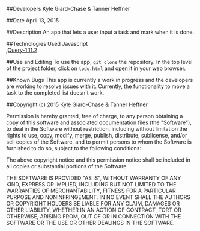##Developers
Kyle Giard-Chase & Tanner Heffner

##Date
April 13, 2015

##Description
An app that lets a user input a task and mark when it is done.

##Technologies Used
Javascript <br>
<a href='https://jquery.com/download/'>jQuery-1.11.2</a> <br>

##Use and Editing
To use the app, `git clone` the repository. In the top level of the project folder, click on `todo.html` and open it in your web browser.

##Known Bugs
This app is currently a work in progress and the developers are working to resolve issues with it. Currently, the functionality to move a task to the completed list doesn't work.

##Copyright (c) 2015 Kyle Giard-Chase & Tanner Heffner

Permission is hereby granted, free of charge, to any person obtaining a copy
of this software and associated documentation files (the "Software"), to deal
in the Software without restriction, including without limitation the rights
to use, copy, modify, merge, publish, distribute, sublicense, and/or sell
copies of the Software, and to permit persons to whom the Software is
furnished to do so, subject to the following conditions:

The above copyright notice and this permission notice shall be included in
all copies or substantial portions of the Software.

THE SOFTWARE IS PROVIDED "AS IS", WITHOUT WARRANTY OF ANY KIND, EXPRESS OR
IMPLIED, INCLUDING BUT NOT LIMITED TO THE WARRANTIES OF MERCHANTABILITY,
FITNESS FOR A PARTICULAR PURPOSE AND NONINFRINGEMENT. IN NO EVENT SHALL THE
AUTHORS OR COPYRIGHT HOLDERS BE LIABLE FOR ANY CLAIM, DAMAGES OR OTHER
LIABILITY, WHETHER IN AN ACTION OF CONTRACT, TORT OR OTHERWISE, ARISING FROM,
OUT OF OR IN CONNECTION WITH THE SOFTWARE OR THE USE OR OTHER DEALINGS IN
THE SOFTWARE.
